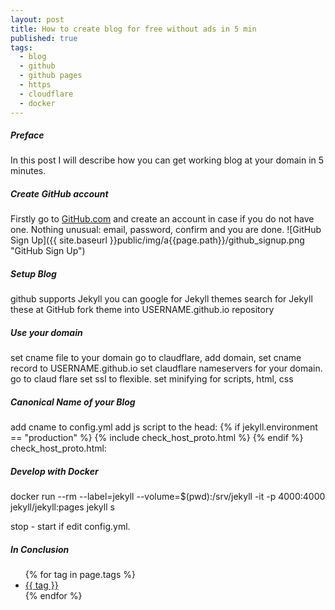 ```yaml
---
layout: post
title: How to create blog for free without ads in 5 min
published: true
tags:
  - blog
  - github
  - github pages
  - https
  - cloudflare
  - docker
---
```

##### Preface
In this post I will describe how you can get working blog at your domain in 5 minutes.

##### Create GitHub account
Firstly go to [GitHub.com](https://github.com) and create an account in case if you do not have one. Nothing unusual: email, password, confirm and you are done.
![GitHub Sign Up]({{ site.baseurl }}public/img/a{{page.path}}/github_signup.png "GitHub Sign Up")

##### Setup Blog
github supports Jekyll
you can google for Jekyll themes
search for Jekyll these at GitHub
fork theme into USERNAME.github.io repository

##### Use your domain
set cname file to your domain
go to claudflare, add domain, set cname record to USERNAME.github.io
set claudflare nameservers for your domain.
go to claud flare set ssl to flexible. set minifying for scripts, html, css

##### Canonical Name of your Blog
add cname to config.yml
add js script to the head:
{% if jekyll.environment == "production" %}
   {% include check_host_proto.html %}
{% endif %}
check_host_proto.html:
<script type="text/javascript">
  var host = "{{ site.cname }}";
  if (window.location.host != host)
      window.location.host = host;
  else if (window.location.protocol != "https:")
      window.location.protocol = "https";
</script>

##### Develop with Docker
docker run --rm --label=jekyll --volume=$(pwd):/srv/jekyll -it -p 4000:4000 jekyll/jekyll:pages jekyll s

stop - start if edit config.yml.

##### In Conclusion

<ul>
{% for tag in page.tags %}
    <li><a href="/tags/#{{ tag | uri_escape }}">{{ tag }}</a></li>
{% endfor %}
</ul>
